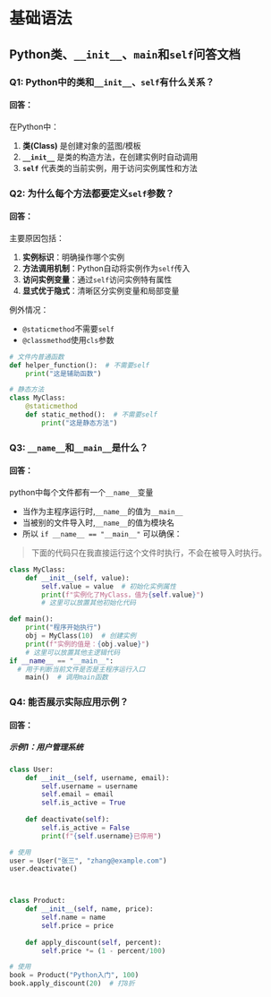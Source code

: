 # 基础语法


## Python类、`__init__`、`main`和`self`问答文档

### Q1: Python中的类和`__init__`、`self`有什么关系？

#### 回答：

在Python中：
1. **类(Class)** 是创建对象的蓝图/模板
1. **`__init__`** 是类的构造方法，在创建实例时自动调用
2. **`self`** 代表类的当前实例，用于访问实例属性和方法



### Q2: 为什么每个方法都要定义`self`参数？

#### 回答：
主要原因包括：
1. **实例标识**：明确操作哪个实例
2. **方法调用机制**：Python自动将实例作为`self`传入
3. **访问实例变量**：通过`self`访问实例特有属性
4. **显式优于隐式**：清晰区分实例变量和局部变量

例外情况：
- `@staticmethod`不需要`self`
- `@classmethod`使用`cls`参数
```python
# 文件内普通函数
def helper_function():  # 不需要self
    print("这是辅助函数")

# 静态方法
class MyClass:
    @staticmethod
    def static_method():  # 不需要self
        print("这是静态方法")
```


### Q3: `__name__`和`__main__`是什么？
#### 回答：
python中每个文件都有一个`__name__`变量
  - 当作为主程序运行时,`__name__`的值为`__main__`
  - 当被别的文件导入时,`__name__`的值为模块名
  - 所以 `if __name__ == "__main__"` 可以确保：
> 下面的代码只在我直接运行这个文件时执行，不会在被导入时执行。


```python
class MyClass:
    def __init__(self, value):
        self.value = value  # 初始化实例属性
        print(f"实例化了MyClass，值为{self.value}")
        # 这里可以放置其他初始化代码

def main():
    print("程序开始执行")
    obj = MyClass(10)  # 创建实例
    print(f"实例的值是：{obj.value}")
    # 这里可以放置其他主逻辑代码
if __name__ == "__main__":
  # 用于判断当前文件是否是主程序运行入口
    main()  # 调用main函数
```


### Q4: 能否展示实际应用示例？

#### 回答：
##### 示例1：用户管理系统
```python
class User:
    def __init__(self, username, email):
        self.username = username
        self.email = email
        self.is_active = True
    
    def deactivate(self):
        self.is_active = False
        print(f"{self.username}已停用")

# 使用
user = User("张三", "zhang@example.com")
user.deactivate()



class Product:
    def __init__(self, name, price):
        self.name = name
        self.price = price
    
    def apply_discount(self, percent):
        self.price *= (1 - percent/100)

# 使用
book = Product("Python入门", 100)
book.apply_discount(20)  # 打8折



